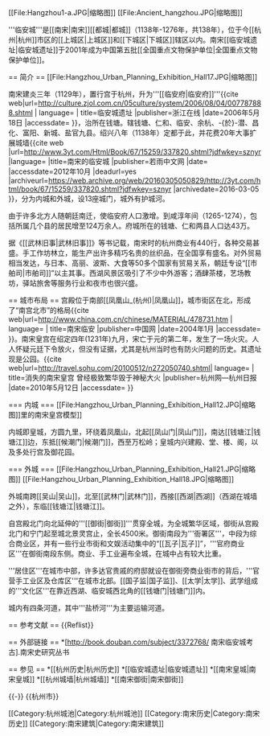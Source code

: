 [[File:Hangzhou1-a.JPG|缩略图]]
[[File:Ancient_hangzhou.JPG|缩略图]]

'''临安城'''是[[南宋|南宋]][[都城|都城]]（1138年-1276年，共138年<ref name= "临安"/>），位于今[[杭州|杭州]]市区的[[上城区|上城区]]和[[下城区|下城区]]辖区以内。南宋[[临安城遗址|临安城遗址]]于2001年成为中国第五批[[全国重点文物保护单位|全国重点文物保护单位]]<ref name= "遗址"/>。

== 简介 ==
[[File:Hangzhou_Urban_Planning_Exhibition_Hall17.JPG|缩略图]]

南宋建炎三年（1129年），置行宫于杭州，升为'''[[临安府|临安府]]'''<ref name="遗址">{{cite web|url=http://culture.zjol.com.cn/05culture/system/2006/08/04/007787888.shtml | language= | title=临安城遗址 |publisher=浙江在线 |date=2006年5月18日 |accessdate= }}</ref>，治所在钱塘。辖钱塘、仁和、临安、余杭、-{於}-潜、昌化、富阳、新城、盐官九县。绍兴八年（1138年）定都于此，并花费20年大事扩展城墙<ref>{{cite web |url=http://www.3yt.com/Html/Book/67/15259/337820.shtml?jdfwkey=sznyr |language= |title=南宋的临安城 |publisher=若雨中文网 |date= |accessdate=2012年10月 |deadurl=yes |archiveurl=https://web.archive.org/web/20160305050829/http://3yt.com/html/book/67/15259/337820.shtml?jdfwkey=sznyr |archivedate=2016-03-05 }}</ref>，分为内城和外城，设13座城门，城外有护城河。

由于许多北方人随朝廷南迁，使临安府人口激增。到咸淳年间（1265-1274），包括所属几个县的居民增至124万余人。府城所在的钱塘、仁和两县人口达43万。

据《[[武林旧事|武林旧事]]》等书记载，南宋时的杭州商业有440行，各种交易甚盛。手工作坊林立，能生产出许多精巧名贵的丝织品，在全国享有盛名。对外贸易相当发达，与日本、高丽、波斯、大食等50多个国家有贸易关系，朝廷专设“[[市舶司|市舶司]]”以主其事。西湖风景区吸引了不少中外游客；酒肆茶楼，艺场教坊，驿站旅舍等服务行业和夜市也很兴盛。

== 城市布局 ==
宫殿位于南部[[凤凰山_(杭州)|凤凰山]]，城市街区在北，形成了“南宫北市”的格局<ref name="临安">{{cite web|url=http://www.china.com.cn/chinese/MATERIAL/478731.htm | language= | title=南宋临安 |publisher=中国网 |date=2004年1月 |accessdate= }}</ref>。南宋皇宫在绍定四年(1231年)九月，宋亡于元的第二年，发生了一场火灾。人人怀疑元廷下令放火，但没有证据，尤其是杭州当时也有防火问题的历史。其遗址现是公园。<ref name="浙江景区">{{cite web|url=http://travel.sohu.com/20100512/n272050740.shtml| language= | title=消失的南宋皇宫 曾经极致繁华毁于神秘大火 |publisher=杭州网—杭州日报 |date=2010年5月12日 |accessdate= }}</ref>

=== 内城 ===
[[File:Hangzhou_Urban_Planning_Exhibition_Hall12.JPG|缩略图]]里的南宋皇宫模型]]

内城即皇城，方圆九里，环绕着凤凰山，北起[[凤山门|凤山门]]，南达[[钱塘江|钱塘江]]边，东抵[[候潮门|候潮门]]，西至万松岭；皇城内兴建殿、堂、楼、阁，以及多处行宫及御花园。

=== 外城 ===
[[File:Hangzhou_Urban_Planning_Exhibition_Hall21.JPG|缩略图]]
[[File:Hangzhou_Urban_Planning_Exhibition_Hall18.JPG|缩略图]]

外城南跨[[吴山|吴山]]，北至[[武林门|武林门]]，西接[[西湖|西湖]]（西湖在城墙之外），东临[[钱塘江|钱塘江]]。

自宫殿北门向北延伸的'''[[御街|御街]]'''贯穿全城，为全城繁华区域，御街从宫殿北门和宁门起至城北景灵宫止，全长4500米。御街南段为'''衙署区'''，中段为综合商业区，并有一些行业市街和文娱活动集中的“[[瓦子|瓦子]]”，'''官府商业区'''在御街南段东侧。商业、手工业遍布全城，在城中占有较大比重。<ref name= "临安"/>

'''居住区'''在城市中部，许多达官贵戚的府邸就设在御街旁商业街市的背后，'''官营手工业区及仓库区'''在城市北部。[[国子监|国子监]]、[[太学|太学]]、武学组成的'''文化区'''在靠近西湖、临安城西北角的[[钱塘门|钱塘门]]内。<ref name= "临安"/>

城内有四条河道，其中'''盐桥河'''为主要运输河道。<ref name= "临安"/>

== 参考文献 ==
{{Reflist}}

== 外部链接 ==
*[http://book.douban.com/subject/3372768/ 南宋临安城考古].南宋史研究丛书

== 参见 ==
*[[杭州历史|杭州历史]]
*[[临安城遗址|临安城遗址]]
*[[南宋皇城|南宋皇城]]
*[[杭州城墙|杭州城墙]]
*[[南宋御街|南宋御街]]

{{-}}
{{杭州市}}

[[Category:杭州城池|Category:杭州城池]]
[[Category:南宋历史|Category:南宋历史]]
[[Category:南宋建筑|Category:南宋建筑]]